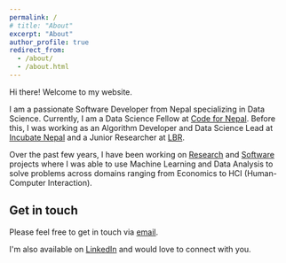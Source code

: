 ```yaml
---
permalink: /
# title: "About"
excerpt: "About"
author_profile: true
redirect_from: 
  - /about/
  - /about.html
---
```


Hi there! Welcome to my website.

I am a passionate Software Developer from Nepal specializing in Data Science. Currently, I am a Data Science Fellow at <a href="https://www.linkedin.com/company/code-for-nepal/about/" target="_blank">Code for Nepal</a>. Before this, I was working as an Algorithm Developer and Data Science Lead at <a href="https://incubatenepal.com/" target="_blank">Incubate Nepal</a> and a Junior Researcher at <a href="https://in.linkedin.com/company/learnbyresearch" target="_blank">LBR</a>.

Over the past few years, I have been working on [Research](https://ayushraj.com.np/publications/) and [Software](https://ayushraj.com.np/portfolio/) projects where I was able to use Machine Learning and Data Analysis to solve problems across domains ranging from Economics to HCI (Human-Computer Interaction).

Get in touch
------
Please feel free to get in touch via [email](mailto:ayushrajdahal@gmail.com).

I'm also available on <a href="https://www.linkedin.com/in/ayushrajdahal/" target="_blank">LinkedIn</a> and would love to connect with you.
